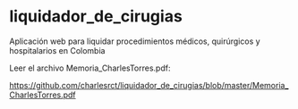 # liquidador_de_cirugias
Aplicación web para liquidar procedimientos médicos, quirúrgicos y hospitalarios en Colombia

Leer el archivo Memoria_CharlesTorres.pdf:

https://github.com/charlesrct/liquidador_de_cirugias/blob/master/Memoria_CharlesTorres.pdf
